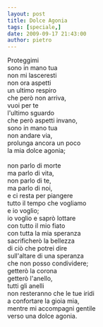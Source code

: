 ```yaml
---
layout: post
title: Dolce Agonia
tags: [speciale,]
date: 2009-09-17 21:43:00
author: pietro
---
```

Proteggimi<br/>sono in mano tua<br/>non mi lasceresti<br/>non ora aspetti<br/>un ultimo respiro<br/>che però non arriva,<br/>vuoi per te<br/>l'ultimo sguardo<br/>che però aspetti invano,<br/>sono in mano tua<br/>non andare via,<br/>prolunga ancora un poco<br/>la mia dolce agonia;<br/><br/>non parlo di morte<br/>ma parlo di vita,<br/>non parlo di te,<br/>ma parlo di noi,<br/>e ci resta per piangere<br/>tutto il tempo che vogliamo<br/>e io voglio;<br/>io voglio e saprò lottare<br/>con tutto il mio fiato<br/>con tutta la mia speranza<br/>sacrificherò la bellezza<br/>di ciò che potrei dire<br/>sull'altare di una speranza<br/>che non posso condividere;<br/>getterò la corona<br/>getterò l'anello,<br/>tutti gli anelli<br/>non resteranno che le tue iridi<br/>a confortare la gioia mia,<br/>mentre mi accompagni gentile<br/>verso una dolce agonia.
